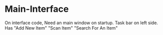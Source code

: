 # Main-Interface
On interface code, Need an main window on startup.  Task bar on left side.  Has "Add New Item"  "Scan Item"  "Search For An Item"
